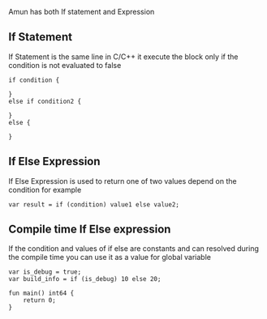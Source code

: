 Amun has both If statement and Expression

## If Statement

If Statement is the same line in C/C++ it execute the block only if the condition is not evaluated to false

```
if condition {

}
else if condition2 {

}
else {

}
```

## If Else Expression

If Else Expression is used to return one of two values depend on the condition for example

```
var result = if (condition) value1 else value2;
```

## Compile time If Else expression

If the condition and values of if else are constants and can resolved during the compile time you can use it as a value for global variable

```
var is_debug = true;
var build_info = if (is_debug) 10 else 20;

fun main() int64 {
    return 0;
}
```